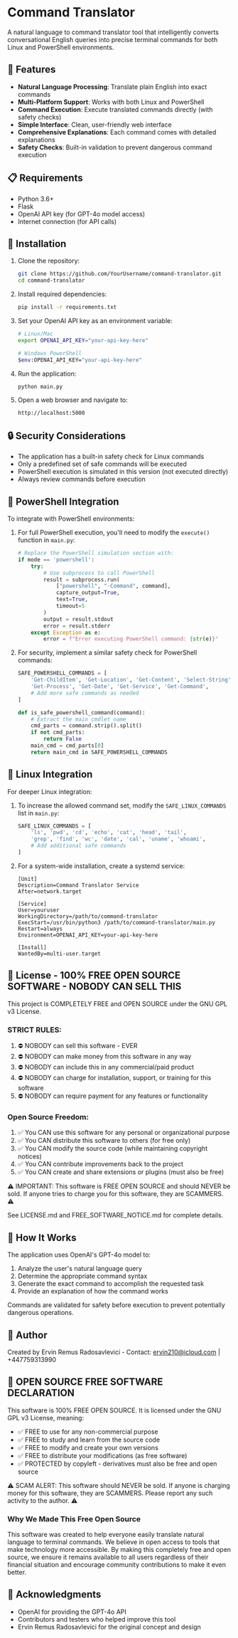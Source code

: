 # Command Translator

A natural language to command translator tool that intelligently converts conversational English queries into precise terminal commands for both Linux and PowerShell environments.

## 🌟 Features

- **Natural Language Processing**: Translate plain English into exact commands
- **Multi-Platform Support**: Works with both Linux and PowerShell
- **Command Execution**: Execute translated commands directly (with safety checks)
- **Simple Interface**: Clean, user-friendly web interface
- **Comprehensive Explanations**: Each command comes with detailed explanations
- **Safety Checks**: Built-in validation to prevent dangerous command execution

## 📋 Requirements

- Python 3.6+
- Flask
- OpenAI API key (for GPT-4o model access)
- Internet connection (for API calls)

## 🚀 Installation

1. Clone the repository:
   ```bash
   git clone https://github.com/YourUsername/command-translator.git
   cd command-translator
   ```

2. Install required dependencies:
   ```bash
   pip install -r requirements.txt
   ```

3. Set your OpenAI API key as an environment variable:
   ```bash
   # Linux/Mac
   export OPENAI_API_KEY="your-api-key-here"
   
   # Windows PowerShell
   $env:OPENAI_API_KEY="your-api-key-here"
   ```

4. Run the application:
   ```bash
   python main.py
   ```

5. Open a web browser and navigate to:
   ```
   http://localhost:5000
   ```

## 🔒 Security Considerations

- The application has a built-in safety check for Linux commands
- Only a predefined set of safe commands will be executed
- PowerShell execution is simulated in this version (not executed directly)
- Always review commands before execution

## 🔄 PowerShell Integration

To integrate with PowerShell environments:

1. For full PowerShell execution, you'll need to modify the `execute()` function in `main.py`:
   ```python
   # Replace the PowerShell simulation section with:
   if mode == 'powershell':
       try:
           # Use subprocess to call PowerShell
           result = subprocess.run(
               ["powershell", "-Command", command],
               capture_output=True,
               text=True,
               timeout=5
           )
           output = result.stdout
           error = result.stderr
       except Exception as e:
           error = f"Error executing PowerShell command: {str(e)}"
   ```

2. For security, implement a similar safety check for PowerShell commands:
   ```python
   SAFE_POWERSHELL_COMMANDS = [
       'Get-ChildItem', 'Get-Location', 'Get-Content', 'Select-String',
       'Get-Process', 'Get-Date', 'Get-Service', 'Get-Command',
       # Add more safe commands as needed
   ]
   
   def is_safe_powershell_command(command):
       # Extract the main cmdlet name
       cmd_parts = command.strip().split()
       if not cmd_parts:
           return False
       main_cmd = cmd_parts[0]
       return main_cmd in SAFE_POWERSHELL_COMMANDS
   ```

## 🐧 Linux Integration

For deeper Linux integration:

1. To increase the allowed command set, modify the `SAFE_LINUX_COMMANDS` list in `main.py`:
   ```python
   SAFE_LINUX_COMMANDS = [
       'ls', 'pwd', 'cd', 'echo', 'cat', 'head', 'tail', 
       'grep', 'find', 'wc', 'date', 'cal', 'uname', 'whoami',
       # Add additional safe commands
   ]
   ```

2. For a system-wide installation, create a systemd service:
   ```
   [Unit]
   Description=Command Translator Service
   After=network.target

   [Service]
   User=youruser
   WorkingDirectory=/path/to/command-translator
   ExecStart=/usr/bin/python3 /path/to/command-translator/main.py
   Restart=always
   Environment=OPENAI_API_KEY=your-api-key-here

   [Install]
   WantedBy=multi-user.target
   ```

## 📜 License - 100% FREE OPEN SOURCE SOFTWARE - NOBODY CAN SELL THIS

This project is COMPLETELY FREE and OPEN SOURCE under the GNU GPL v3 License.

### STRICT RULES:
1. ⛔ NOBODY can sell this software - EVER
2. ⛔ NOBODY can make money from this software in any way
3. ⛔ NOBODY can include this in any commercial/paid product
4. ⛔ NOBODY can charge for installation, support, or training for this software
5. ⛔ NOBODY can require payment for any features or functionality

### Open Source Freedom:
1. ✅ You CAN use this software for any personal or organizational purpose
2. ✅ You CAN distribute this software to others (for free only)
3. ✅ You CAN modify the source code (while maintaining copyright notices)
4. ✅ You CAN contribute improvements back to the project
5. ✅ You CAN create and share extensions or plugins (must also be free)

⚠️ IMPORTANT: This software is FREE OPEN SOURCE and should NEVER be sold. If anyone tries to charge you for this software, they are SCAMMERS. ⚠️

See LICENSE.md and FREE_SOFTWARE_NOTICE.md for complete details.

## 🧠 How It Works

The application uses OpenAI's GPT-4o model to:
1. Analyze the user's natural language query
2. Determine the appropriate command syntax
3. Generate the exact command to accomplish the requested task
4. Provide an explanation of how the command works

Commands are validated for safety before execution to prevent potentially dangerous operations.

## 👤 Author

Created by Ervin Remus Radosavlevici - Contact: ervin210@icloud.com | +447759313990

## 📄 OPEN SOURCE FREE SOFTWARE DECLARATION

This software is 100% FREE OPEN SOURCE. It is licensed under the GNU GPL v3 License, meaning:

- ✅ FREE to use for any non-commercial purpose
- ✅ FREE to study and learn from the source code
- ✅ FREE to modify and create your own versions
- ✅ FREE to distribute your modifications (as free software)
- ✅ PROTECTED by copyleft - derivatives must also be free and open source

⚠️ SCAM ALERT: This software should NEVER be sold. If anyone is charging money for this software, they are SCAMMERS. Please report any such activity to the author. ⚠️

### Why We Made This Free Open Source

This software was created to help everyone easily translate natural language to terminal commands. We believe in open access to tools that make technology more accessible. By making this completely free and open source, we ensure it remains available to all users regardless of their financial situation and encourage community contributions to make it even better.

## 🙏 Acknowledgments

- OpenAI for providing the GPT-4o API
- Contributors and testers who helped improve this tool
- Ervin Remus Radosavlevici for the original concept and design